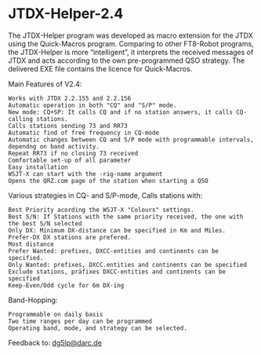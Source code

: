# JTDX-Helper-2.4
The JTDX-Helper program was developed as macro extension for the JTDX using the Quick-Macros program. Comparing to other FT8-Robot programs, the JTDX-Helper is more “intelligent”, it interprets the received messages of JTDX and acts according to the own pre-programmed QSO strategy. The delivered EXE file contains the licence for Quick-Macros.

Main Features of V2.4:

    Works with JTDX 2.2.155 and 2.2.156
    Automatic operation in both "CQ" and "S/P" mode.
    New mode: CQ+SP: It calls CQ and if no station answers, it calls CQ-calling stations.
    Calls stations sending 73 and RR73
    Automatic find of free frequency in CQ-mode
    Automatic changes between CQ and S/P mode with programmable intervals, dependng on band activity.
    Repeat RR73 if no closing 73 received
    Comfortable set-up of all parameter
    Easy installation
    WSJT-X can start with the -rig-name argument
    Opens the QRZ.com page of the station when starting a QSO

Various strategies in CQ- and S/P-mode, Calls stations with:

    Best Priority acording the WSJT-X "Colours" settings.
    Best S/N: If Stations with the same priority received, the one with the best S/N selected
    Only DX: Minimum DX-distance can be specified in Km and Miles.
    Prefer-DX DX stations are prefered.
    Most distance
    Prefer Wanted: prefixes, DXCC-entities and continents can be specified.
    Only Wanted: prefixes, DXCC.entities and continents can be specified
    Exclude stations, präfixes DXCC-entities and continents can be specified
    Keep-Even/Odd cycle for 6m DX-ing

Band-Hopping:

    Programmable on daily basis
    Two time ranges per day can be programmed
    Operating band, mode, and strategy can be selected.

Feedback to: dg5lp@darc.de
